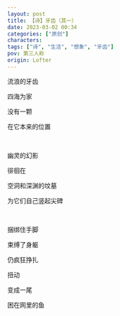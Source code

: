 ```yaml
---
layout: post
title: 【诗】牙齿（其一）
date: 2023-03-02 00:34
categories: ["原创"]
characters: 
tags: ["诗", "生活", "想象", "牙齿"]
pov: 第三人称
origin: Lofter
---
```


流浪的牙齿

四海为家

没有一颗

在它本来的位置

<br>

幽灵的幻影

徘徊在

空洞和深渊的坟墓

为它们自己竖起尖碑

<br>

捆绑住手脚

束缚了身躯

仍疯狂挣扎

扭动

变成一尾

困在网里的鱼
